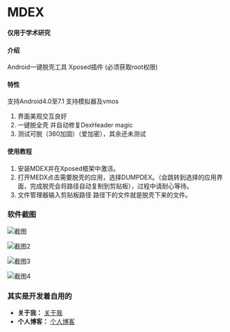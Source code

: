 # MDEX
 **仅用于学术研究** 
#### 介绍
Android一键脱壳工具 Xposed插件 (必须获取root权限)
#### 特性
支持Android4.0至7.1  支持模拟器及vmos

1. 界面美观交互良好
2. 一键脱全壳 并自动修复DexHeader magic
3. 测试可脱（360加固）（爱加密），其余还未测试



#### 使用教程
1. 安装MDEX并在Xposed框架中激活。
1. 打开MEDX点击需要脱壳的应用，选择DUMPDEX。（会跳转到选择的应用界面，完成脱壳会将路径自动复制到剪贴板），过程中请耐心等待。
3. 文件管理器输入剪贴板路径 路径下的文件就是脱壳下来的文件。


### 软件截图
![截图](https://images.gitee.com/uploads/images/2020/0613/090156_d6b798cc_2353571.png "QQ截图20200613085816.png")

![截图2](https://images.gitee.com/uploads/images/2020/0613/090227_fdbb2e2f_2353571.png "QQ截图20200613085957.png")

![截图3](https://images.gitee.com/uploads/images/2020/0613/090240_c3cb2559_2353571.png "QQ截图20200613090016.png")

![截图4](https://images.gitee.com/uploads/images/2020/0613/090251_1409902e_2353571.png "QQ截图20200613090101.png")

### 其实是开发着自用的
-  **关于我：** [关于我](http://www.wormholestack.cn/index.php/aboutme.html)
-  **个人博客：**  [个人博客](http://www.wormholestack.cn/)